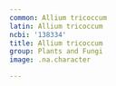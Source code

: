 ```yaml
---
common: Allium tricoccum
latin: Allium tricoccum
ncbi: '138334'
title: Allium tricoccum
group: Plants and Fungi
image: .na.character

---
```

